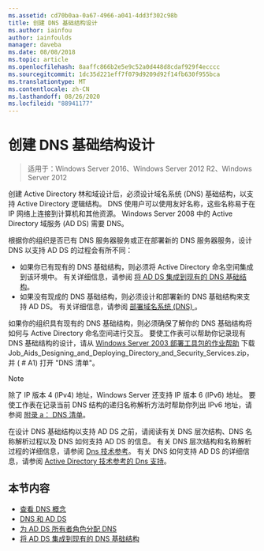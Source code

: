 ```yaml
---
ms.assetid: cd70b0aa-0a67-4966-a041-4dd3f302c98b
title: 创建 DNS 基础结构设计
ms.author: iainfou
author: iainfoulds
manager: daveba
ms.date: 08/08/2018
ms.topic: article
ms.openlocfilehash: 8aaffc866b2e5e9c52a0d448d8cdaf929f4ecccc
ms.sourcegitcommit: 1dc35d221eff7f079d9209d92f14fb630f955bca
ms.translationtype: MT
ms.contentlocale: zh-CN
ms.lasthandoff: 08/26/2020
ms.locfileid: "88941177"
---
```

# <a name="creating-a-dns-infrastructure-design"></a>创建 DNS 基础结构设计

> 适用于：Windows Server 2016、Windows Server 2012 R2、Windows Server 2012

创建 Active Directory 林和域设计后，必须设计域名系统 (DNS) 基础结构，以支持 Active Directory 逻辑结构。 DNS 使用户可以使用友好名称，这些名称易于在 IP 网络上连接到计算机和其他资源。 Windows Server 2008 中的 Active Directory 域服务 (AD DS) 需要 DNS。

根据你的组织是否已有 DNS 服务器服务或正在部署新的 DNS 服务器服务，设计 DNS 以支持 AD DS 的过程会有所不同：

- 如果你已有现有的 DNS 基础结构，则必须将 Active Directory 命名空间集成到该环境中。 有关详细信息，请参阅 [将 AD DS 集成到现有的 DNS 基础结构](../../ad-ds/plan/Integrating-AD-DS-into-an-Existing-DNS-Infrastructure.md)。
- 如果没有现成的 DNS 基础结构，则必须设计和部署新的 DNS 基础结构来支持 AD DS。 有关详细信息，请参阅 [部署域名系统 (DNS) ](/previous-versions/windows/it-pro/windows-server-2003/cc780661(v=ws.10))。

如果你的组织具有现有的 DNS 基础结构，则必须确保了解你的 DNS 基础结构将如何与 Active Directory 命名空间进行交互。 要使工作表可以帮助你记录现有 DNS 基础结构的设计，请从 [Windows Server 2003 部署工具包的作业帮助](https://microsoft.com/download/details.aspx?id=9608) 下载 Job_Aids_Designing_and_Deploying_Directory_and_Security_Services.zip，并 ( # A1) 打开 "DNS 清单"。

> [!NOTE]
> 除了 IP 版本 4 (IPv4) 地址，Windows Server 还支持 IP 版本 6 (IPv6) 地址。 要使工作表在记录当前 DNS 结构的递归名称解析方法时帮助你列出 IPv6 地址，请参阅 [附录 a： DNS 清单](../../ad-ds/plan/Appendix-A--DNS-Inventory.md)。

在设计 DNS 基础结构以支持 AD DS 之前，请阅读有关 DNS 层次结构、DNS 名称解析过程以及 DNS 如何支持 AD DS 的信息。 有关 DNS 层次结构和名称解析过程的详细信息，请参阅 [Dns 技术参考](/previous-versions/windows/it-pro/windows-server-2003/cc779926(v=ws.10))。 有关 DNS 如何支持 AD DS 的详细信息，请参阅 [Active Directory 技术参考的 Dns 支持](/previous-versions/windows/it-pro/windows-server-2003/cc781627(v=ws.10))。

## <a name="in-this-section"></a>本节内容

- [查看 DNS 概念](../../ad-ds/plan/Reviewing-DNS-Concepts.md)
- [DNS 和 AD DS](../../ad-ds/plan/DNS-and-AD-DS.md)
- [为 AD DS 所有者角色分配 DNS](../../ad-ds/deploy/Assigning-the-DNS-for-AD-DS-Owner-Role.md)
- [将 AD DS 集成到现有的 DNS 基础结构](../../ad-ds/plan/../../ad-ds/plan/Integrating-AD-DS-into-an-Existing-DNS-Infrastructure.md)
